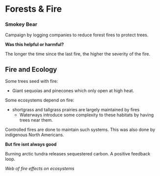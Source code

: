 # Forests & Fire

### Smokey Bear

Campaign by logging companies to reduce forest fires to protect trees.

**Was this helpful or harmful?**

The longer the time since the last fire, the higher the severity of the fire.

## Fire and Ecology

Some trees seed with fire:
- Giant sequoias and pinecones which only open at high heat.

Some ecosystems depend on fire:
- shortgrass and tallgrass prairies are largely maintained by fires
	- Waterways introduce some complexity to these habitats by having trees near them.

Controlled fires are done to maintain such systems. This was also done by indigenous North Americans.

**But fire isnt always good**

Burning arctic tundra releases sequestered carbon. A positive feedback loop.

*Web of fire effects on ecosystems*

